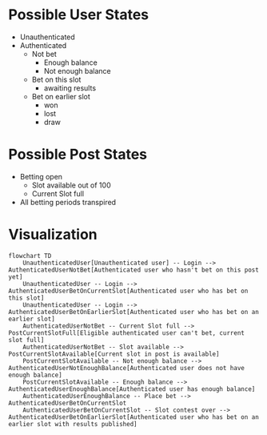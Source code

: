 # Possible User States

- Unauthenticated
- Authenticated
  - Not bet
    - Enough balance
    - Not enough balance
  - Bet on this slot
    - awaiting results
  - Bet on earlier slot
    - won
    - lost
    - draw

# Possible Post States

- Betting open
  - Slot available out of 100
  - Current Slot full
- All betting periods transpired

# Visualization

```mermaid
flowchart TD
    UnauthenticatedUser[Unauthenticated user] -- Login --> AuthenticatedUserNotBet[Authenticated user who hasn't bet on this post yet]
    UnauthenticatedUser -- Login --> AuthenticatedUserBetOnCurrentSlot[Authenticated user who has bet on this slot]
    UnauthenticatedUser -- Login --> AuthenticatedUserBetOnEarlierSlot[Authenticated user who has bet on an earlier slot]
    AuthenticatedUserNotBet -- Current Slot full --> PostCurrentSlotFull[Eligible authenticated user can't bet, current slot full]
    AuthenticatedUserNotBet -- Slot available --> PostCurrentSlotAvailable[Current slot in post is available]
    PostCurrentSlotAvailable -- Not enough balance --> AuthenticatedUserNotEnoughBalance[Authenticated user does not have enough balance]
    PostCurrentSlotAvailable -- Enough balance --> AuthenticatedUserEnoughBalance[Authenticated user has enough balance]
    AuthenticatedUserEnoughBalance -- Place bet --> AuthenticatedUserBetOnCurrentSlot
    AuthenticatedUserBetOnCurrentSlot -- Slot contest over --> AuthenticatedUserBetOnEarlierSlot[Authenticated user who has bet on an earlier slot with results published]
```
